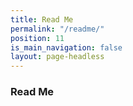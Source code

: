 ```yaml
---
title: Read Me
permalink: "/readme/"
position: 11
is_main_navigation: false
layout: page-headless
---
```


### Read Me